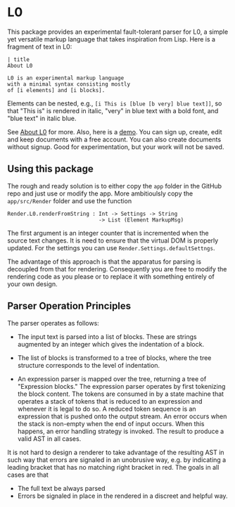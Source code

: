 # L0

This package provides an experimental fault-tolerant parser 
for L0, a simple yet versatile 
markup language that takes inspiration from Lisp.  Here is a fragment
of text in L0:

    | title
    About L0
    
    L0 is an experimental markup language 
    with a minimal syntax consisting mostly 
    of [i elements] and [i blocks].

Elements can be nested, e.g., `[i This is [blue [b very] blue text]]`,
so that "This is" is rendered in italic, "very" in blue text 
with a bold font, and "blue text" in italic blue.

See [About L0](https://l0-lab-demo.lamdera.app/p/pu-ca417-qg051)
for more.  Also, here is a [demo](https://l0-lab-demo.lamdera.app/).  You can sign
up, create, edit and keep documents with a free account.  You
can also create documents without signup.  Good for 
experimentation, but your work will not be saved.

## Using this package

The rough and ready solution is to either copy the `app` folder 
in the GitHub repo and just use or modify the app. More ambitioulsly 
copy the `app/src/Render` folder and
use the function 

```
Render.L0.renderFromString : Int -> Settings -> String 
                             -> List (Element MarkupMsg)
```

The first argument is an integer counter that is incremented
when the source text changes. It is need to ensure that
the virtual DOM is properly updated. For the settings you can use `Render.Settings.defaultSettngs`.



The advantage of this approach is that the 
apparatus for parsing is decoupled from that for rendering. Consequently you are free to modify the rendering code as you 
please or to replace it with something entirely of your own design.

## Parser Operation Principles

The parser operates as follows:

- The input text is parsed into a list of blocks.  These are 
strings augmented by an integer which gives the indentation
of a block.

- The list of blocks is transformed to a tree of blocks, where the tree
structure corresponds to the level of indentation.

- An expression parser is mapped over the tree, returning a tree of 
"Expression blocks."  The expression parser operates by first
tokenizing the block content. The tokens are consumed in
by a state machine that operates a stack of tokens that is reduced
to an expression and whenever it is legal to do so.  A reduced
token sequence is an expression that is pushed onto the output 
stream.  An error occurs when the stack is non-empty 
when the end of input occurs. When this happens, an error handling
strategy is invoked.  The result to produce a valid AST in all cases.

It is not hard to design a renderer to take advantage of the 
resulting AST in such way that errors are signaled in an 
unobrusive way, e.g. by indicating a leading bracket that 
has no matching right bracket in red.  The goals in all cases are that

- The full text be always parsed
- Errors be signaled in place in the rendered in a discreet 
and helpful way.

